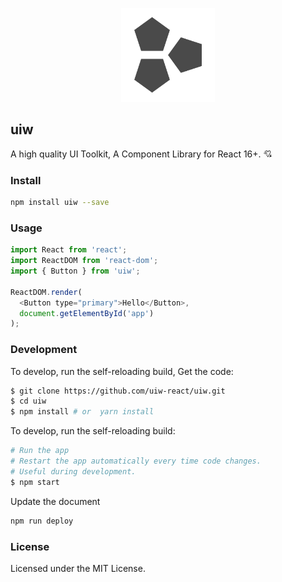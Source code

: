 <p align="center">
    <a href="https://uiw-react.github.io">
        <img width="150" src="./docs/assets/logo-README.svg">
    </a>
</p>

uiw
---

A high quality UI Toolkit, A Component Library for React 16+. 💘

### Install

```bash
npm install uiw --save
```

### Usage

```js
import React from 'react';
import ReactDOM from 'react-dom';
import { Button } from 'uiw';

ReactDOM.render(
  <Button type="primary">Hello</Button>, 
  document.getElementById('app')
);
```

### Development

To develop, run the self-reloading build, Get the code:

```bash
$ git clone https://github.com/uiw-react/uiw.git
$ cd uiw
$ npm install # or  yarn install
```

To develop, run the self-reloading build:

```bash
# Run the app
# Restart the app automatically every time code changes. 
# Useful during development.
$ npm start
```

Update the document

```bash
npm run deploy
```

### License

Licensed under the MIT License.